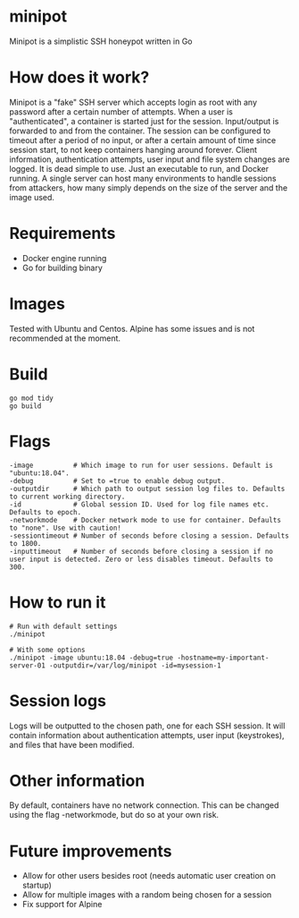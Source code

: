 # minipot

Minipot is a simplistic SSH honeypot written in Go

# How does it work?
Minipot is a "fake" SSH server which accepts login as root with any password after a certain number of attempts.
When a user is "authenticated", a container is started just for the session. Input/output is forwarded to and from the container. The session can be configured to timeout after a period of no input, or after a certain amount of time since session start, to not keep containers hanging around forever.
Client information, authentication attempts, user input and file system changes are logged.
It is dead simple to use. Just an executable to run, and Docker running. A single server can host many environments to handle sessions from attackers, how many simply depends on the size of the server and the image used.

# Requirements
* Docker engine running
* Go for building binary

# Images
Tested with Ubuntu and Centos. Alpine has some issues and is not recommended at the moment.

# Build
```
go mod tidy
go build
```

# Flags
```
-image          # Which image to run for user sessions. Default is "ubuntu:18.04".
-debug          # Set to =true to enable debug output.
-outputdir      # Which path to output session log files to. Defaults to current working directory.
-id             # Global session ID. Used for log file names etc. Defaults to epoch.
-networkmode    # Docker network mode to use for container. Defaults to "none". Use with caution!
-sessiontimeout # Number of seconds before closing a session. Defaults to 1800.
-inputtimeout   # Number of seconds before closing a session if no user input is detected. Zero or less disables timeout. Defaults to 300.

```

# How to run it

```
# Run with default settings
./minipot

# With some options
./minipot -image ubuntu:18.04 -debug=true -hostname=my-important-server-01 -outputdir=/var/log/minipot -id=mysession-1
```

# Session logs
Logs will be outputted to the chosen path, one for each SSH session. It will contain information about authentication attempts, user input (keystrokes), and files that have been modified.

# Other information

By default, containers have no network connection. This can be changed using the flag -networkmode, but do so at your own risk.

# Future improvements
- Allow for other users besides root (needs automatic user creation on startup)
- Allow for multiple images with a random being chosen for a session
- Fix support for Alpine